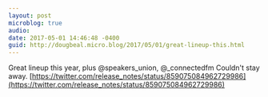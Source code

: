 ```yaml
---
layout: post
microblog: true
audio: 
date: 2017-05-01 14:46:48 -0400
guid: http://dougbeal.micro.blog/2017/05/01/great-lineup-this.html
---
```

Great lineup this year, plus @speakers_union, @_connectedfm  Couldn't stay away.  [https://twitter.com/release_notes/status/859075084962729986](https://twitter.com/release_notes/status/859075084962729986)
